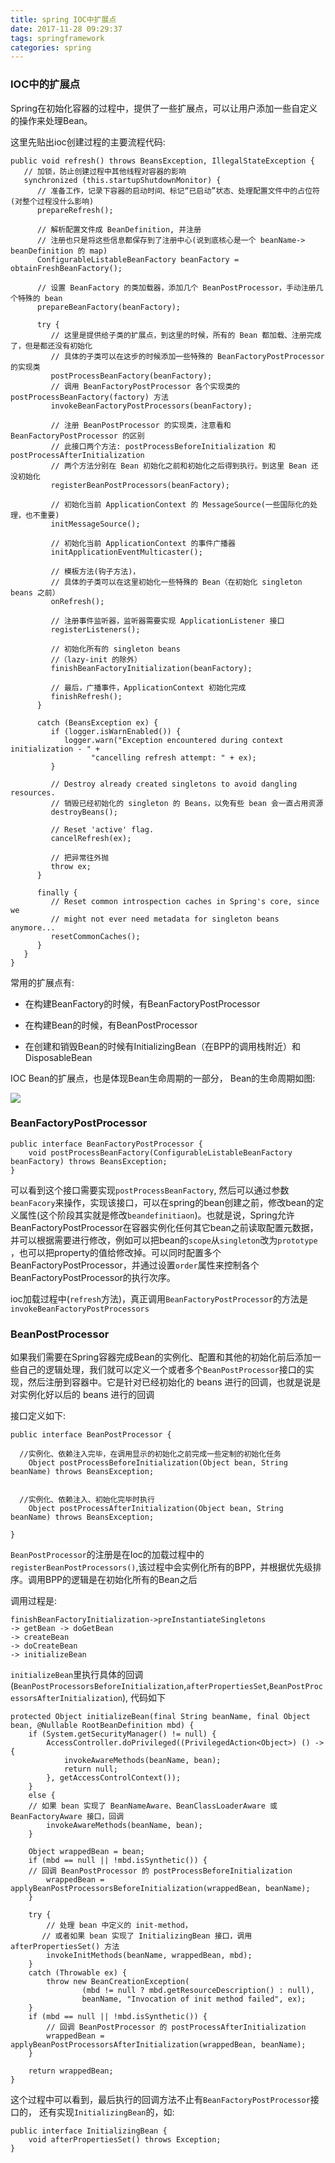 ```yaml
---
title: spring IOC中扩展点
date: 2017-11-28 09:29:37
tags: springframework
categories: spring
---
```

### IOC中的扩展点

Spring在初始化容器的过程中，提供了一些扩展点，可以让用户添加一些自定义的操作来处理Bean。

这里先贴出ioc创建过程的主要流程代码:
```
public void refresh() throws BeansException, IllegalStateException {
   // 加锁，防止创建过程中其他线程对容器的影响
   synchronized (this.startupShutdownMonitor) {
      // 准备工作，记录下容器的启动时间、标记“已启动”状态、处理配置文件中的占位符(对整个过程没什么影响)
      prepareRefresh();

      // 解析配置文件成 BeanDefinition, 并注册
      // 注册也只是将这些信息都保存到了注册中心(说到底核心是一个 beanName-> beanDefinition 的 map)
      ConfigurableListableBeanFactory beanFactory = obtainFreshBeanFactory();

      // 设置 BeanFactory 的类加载器，添加几个 BeanPostProcessor，手动注册几个特殊的 bean
      prepareBeanFactory(beanFactory);

      try {
         // 这里是提供给子类的扩展点，到这里的时候，所有的 Bean 都加载、注册完成了，但是都还没有初始化
         // 具体的子类可以在这步的时候添加一些特殊的 BeanFactoryPostProcessor 的实现类
         postProcessBeanFactory(beanFactory);
         // 调用 BeanFactoryPostProcessor 各个实现类的 postProcessBeanFactory(factory) 方法
         invokeBeanFactoryPostProcessors(beanFactory);

         // 注册 BeanPostProcessor 的实现类，注意看和 BeanFactoryPostProcessor 的区别
         // 此接口两个方法: postProcessBeforeInitialization 和 postProcessAfterInitialization
         // 两个方法分别在 Bean 初始化之前和初始化之后得到执行。到这里 Bean 还没初始化
         registerBeanPostProcessors(beanFactory);

         // 初始化当前 ApplicationContext 的 MessageSource(一些国际化的处理，也不重要)
         initMessageSource();

         // 初始化当前 ApplicationContext 的事件广播器
         initApplicationEventMulticaster();

         // 模板方法(钩子方法)，
         // 具体的子类可以在这里初始化一些特殊的 Bean（在初始化 singleton beans 之前）
         onRefresh();

         // 注册事件监听器，监听器需要实现 ApplicationListener 接口
         registerListeners();

         // 初始化所有的 singleton beans
         //（lazy-init 的除外）
         finishBeanFactoryInitialization(beanFactory);

         // 最后，广播事件，ApplicationContext 初始化完成
         finishRefresh();
      }

      catch (BeansException ex) {
         if (logger.isWarnEnabled()) {
            logger.warn("Exception encountered during context initialization - " +
                  "cancelling refresh attempt: " + ex);
         }

         // Destroy already created singletons to avoid dangling resources.
         // 销毁已经初始化的 singleton 的 Beans，以免有些 bean 会一直占用资源
         destroyBeans();

         // Reset 'active' flag.
         cancelRefresh(ex);

         // 把异常往外抛
         throw ex;
      }

      finally {
         // Reset common introspection caches in Spring's core, since we
         // might not ever need metadata for singleton beans anymore...
         resetCommonCaches();
      }
   }
}
```
常用的扩展点有:
- 在构建BeanFactory的时候，有BeanFactoryPostProcessor

- 在构建Bean的时候，有BeanPostProcessor

- 在创建和销毁Bean的时候有InitializingBean（在BPP的调用栈附近）和DisposableBean

IOC Bean的扩展点，也是体现Bean生命周期的一部分， Bean的生命周期如图:

![](/images/spring/bean_lifecycle.png)

### BeanFactoryPostProcessor

``` 
public interface BeanFactoryPostProcessor {
	void postProcessBeanFactory(ConfigurableListableBeanFactory beanFactory) throws BeansException;
}
```

可以看到这个接口需要实现`postProcessBeanFactory`, 然后可以通过参数`beanFacory`来操作，实现该接口，可以在spring的bean创建之前，修改bean的定义属性(这个阶段其实就是修改`beandefinitiaon`)。也就是说，Spring允许BeanFactoryPostProcessor在容器实例化任何其它bean之前读取配置元数据，并可以根据需要进行修改，例如可以把bean的`scope`从`singleton`改为`prototype
`，也可以把property的值给修改掉。可以同时配置多个BeanFactoryPostProcessor，并通过设置`order`属性来控制各个BeanFactoryPostProcessor的执行次序。

ioc加载过程中(`refresh`方法)，真正调用`BeanFactoryPostProcessor`的方法是`invokeBeanFactoryPostProcessors`


### BeanPostProcessor

如果我们需要在Spring容器完成Bean的实例化、配置和其他的初始化前后添加一些自己的逻辑处理，我们就可以定义一个或者多个`BeanPostProcessor`接口的实现，然后注册到容器中。它是针对已经初始化的 beans 进行的回调，也就是说是对实例化好以后的 beans 进行的回调

接口定义如下:
``` 
public interface BeanPostProcessor {

  //实例化、依赖注入完毕，在调用显示的初始化之前完成一些定制的初始化任务
	Object postProcessBeforeInitialization(Object bean, String beanName) throws BeansException;


  //实例化、依赖注入、初始化完毕时执行
	Object postProcessAfterInitialization(Object bean, String beanName) throws BeansException;

}
```


`BeanPostProcessor`的注册是在Ioc的加载过程中的`registerBeanPostProcessors()`,该过程中会实例化所有的BPP，并根据优先级排序。调用BPP的逻辑是在初始化所有的Bean之后

调用过程是:
```
finishBeanFactoryInitialization->preInstantiateSingletons
-> getBean -> doGetBean
-> createBean
-> doCreateBean
-> initializeBean
```


`initializeBean`里执行具体的回调(`BeanPostProcessorsBeforeInitialization`,`afterPropertiesSet`,`BeanPostProcessorsAfterInitialization`), 代码如下
``` 
protected Object initializeBean(final String beanName, final Object bean, @Nullable RootBeanDefinition mbd) {
    if (System.getSecurityManager() != null) {
        AccessController.doPrivileged((PrivilegedAction<Object>) () -> {
            invokeAwareMethods(beanName, bean);
            return null;
        }, getAccessControlContext());
    }
    else {
    // 如果 bean 实现了 BeanNameAware、BeanClassLoaderAware 或 BeanFactoryAware 接口，回调
        invokeAwareMethods(beanName, bean);
    }

    Object wrappedBean = bean;
    if (mbd == null || !mbd.isSynthetic()) {
    // 回调 BeanPostProcessor 的 postProcessBeforeInitialization
        wrappedBean = applyBeanPostProcessorsBeforeInitialization(wrappedBean, beanName);
    }

    try {
        // 处理 bean 中定义的 init-method，
       // 或者如果 bean 实现了 InitializingBean 接口，调用 afterPropertiesSet() 方法
        invokeInitMethods(beanName, wrappedBean, mbd);
    }
    catch (Throwable ex) {
        throw new BeanCreationException(
                (mbd != null ? mbd.getResourceDescription() : null),
                beanName, "Invocation of init method failed", ex);
    }
    if (mbd == null || !mbd.isSynthetic()) {
        // 回调 BeanPostProcessor 的 postProcessAfterInitialization
        wrappedBean = applyBeanPostProcessorsAfterInitialization(wrappedBean, beanName);
    }

    return wrappedBean;
}
```

这个过程中可以看到，最后执行的回调方法不止有`BeanFactoryPostProcessor`接口的， 还有实现`InitializingBean`的，如:
``` 
public interface InitializingBean {
	void afterPropertiesSet() throws Exception;
}
```
